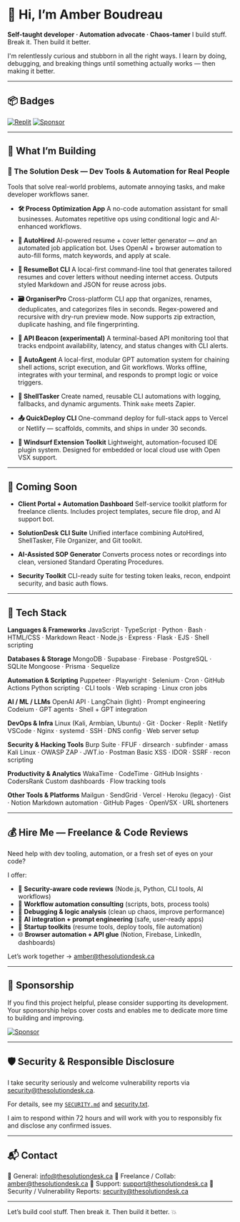 # 👋 Hi, I’m Amber Boudreau

**Self-taught developer · Automation advocate · Chaos-tamer**
I build stuff. Break it. Then build it better.

I'm relentlessly curious and stubborn in all the right ways. I learn by doing, debugging, and breaking things until something actually works — then making it better.

---

## 📦 Badges

[![Replit](https://img.shields.io/badge/Replit-Project-blue?style=flat\&logo=replit)](https://replit.com/@TheSolutionDesk)
[![Sponsor](https://img.shields.io/badge/Sponsor-❤️-red?style=flat\&logo=GitHub)](https://github.com/sponsors/TheSolutionDeskAndCompany)

---

## 🔧 What I’m Building

### 🧩 The Solution Desk — Dev Tools & Automation for Real People

Tools that solve real-world problems, automate annoying tasks, and make developer workflows saner.

* **🛠️ Process Optimization App**
  A no-code automation assistant for small businesses.
  Automates repetitive ops using conditional logic and AI-enhanced workflows.

* **🤖 AutoHired**
  AI-powered resume + cover letter generator — *and* an automated job application bot.
  Uses OpenAI + browser automation to auto-fill forms, match keywords, and apply at scale.

* **🧠 ResumeBot CLI**
  A local-first command-line tool that generates tailored resumes and cover letters without needing internet access.
  Outputs styled Markdown and JSON for reuse across jobs.

* **🗃️ OrganiserPro**
  Cross-platform CLI app that organizes, renames, deduplicates, and categorizes files in seconds.
  Regex-powered and recursive with dry-run preview mode. Now supports zip extraction, duplicate hashing, and file fingerprinting.

* **📡 API Beacon (experimental)**
  A terminal-based API monitoring tool that tracks endpoint availability, latency, and status changes with CLI alerts.

* **🧠 AutoAgent**
  A local-first, modular GPT automation system for chaining shell actions, script execution, and Git workflows.
  Works offline, integrates with your terminal, and responds to prompt logic or voice triggers.

* **🧪 ShellTasker**
  Create named, reusable CLI automations with logging, fallbacks, and dynamic arguments.
  Think `make` meets Zapier.

* **📤 QuickDeploy CLI**
  One-command deploy for full-stack apps to Vercel or Netlify — scaffolds, commits, and ships in under 30 seconds.

* **🧩 Windsurf Extension Toolkit**
  Lightweight, automation-focused IDE plugin system.
  Designed for embedded or local cloud use with Open VSX support.

---

## 🚧 Coming Soon

* **Client Portal + Automation Dashboard**
  Self-service toolkit platform for freelance clients.
  Includes project templates, secure file drop, and AI support bot.

* **SolutionDesk CLI Suite**
  Unified interface combining AutoHired, ShellTasker, File Organizer, and Git toolkit.

* **AI-Assisted SOP Generator**
  Converts process notes or recordings into clean, versioned Standard Operating Procedures.

* **Security Toolkit**
  CLI-ready suite for testing token leaks, recon, endpoint security, and basic auth flows.

---

## 🧠 Tech Stack

**Languages & Frameworks**
JavaScript · TypeScript · Python · Bash · HTML/CSS · Markdown
React · Node.js · Express · Flask · EJS · Shell scripting

**Databases & Storage**
MongoDB · Supabase · Firebase · PostgreSQL · SQLite
Mongoose · Prisma · Sequelize

**Automation & Scripting**
Puppeteer · Playwright · Selenium · Cron · GitHub Actions
Python scripting · CLI tools · Web scraping · Linux cron jobs

**AI / ML / LLMs**
OpenAI API · LangChain (light) · Prompt engineering
Codeium · GPT agents · Shell + GPT integration

**DevOps & Infra**
Linux (Kali, Armbian, Ubuntu) · Git · Docker · Replit · Netlify
VSCode · Nginx · systemd · SSH · DNS config · Web server setup

**Security & Hacking Tools**
Burp Suite · FFUF · dirsearch · subfinder · amass
Kali Linux · OWASP ZAP · JWT.io · Postman
Basic XSS · IDOR · SSRF · recon scripting

**Productivity & Analytics**
WakaTime · CodeTime · GitHub Insights · CodersRank
Custom dashboards · Flow tracking tools

**Other Tools & Platforms**
Mailgun · SendGrid · Vercel · Heroku (legacy) · Gist · Notion
Markdown automation · GitHub Pages · OpenVSX · URL shorteners

---

## 💰 Hire Me — Freelance & Code Reviews

Need help with dev tooling, automation, or a fresh set of eyes on your code?

I offer:

* 🔐 **Security-aware code reviews** (Node.js, Python, CLI tools, AI workflows)
* 🤖 **Workflow automation consulting** (scripts, bots, process tools)
* 🧪 **Debugging & logic analysis** (clean up chaos, improve performance)
* 🧠 **AI integration + prompt engineering** (safe, user-ready apps)
* 🧰 **Startup toolkits** (resume tools, deploy tools, file automation)
* 🌐 **Browser automation + API glue** (Notion, Firebase, LinkedIn, dashboards)

Let’s work together → [amber@thesolutiondesk.ca](mailto:amber@thesolutiondesk.ca)

---

## 💖 Sponsorship

If you find this project helpful, please consider supporting its development.
Your sponsorship helps cover costs and enables me to dedicate more time to building and improving.

[![Sponsor](https://img.shields.io/badge/Sponsor-❤️-red?style=flat\&logo=GitHub)](https://github.com/sponsors/TheSolutionDeskAndCompany)

---

## 🛡 Security & Responsible Disclosure

I take security seriously and welcome vulnerability reports via
[security@thesolutiondesk.ca](mailto:security@thesolutiondesk.ca).

For details, see my [`SECURITY.md`](https://github.com/TheSolutionDeskAndCompany/security-policy) and
[security.txt](https://thesolutiondesk.ca/.well-known/security.txt).

I aim to respond within 72 hours and will work with you to responsibly fix and disclose any confirmed issues.

---

## 📬 Contact

📩 General: [info@thesolutiondesk.ca](mailto:info@thesolutiondesk.ca)
💼 Freelance / Collab: [amber@thesolutiondesk.ca](mailto:amber@thesolutiondesk.ca)
🧰 Support: [support@thesolutiondesk.ca](mailto:support@thesolutiondesk.ca)
🔐 Security / Vulnerability Reports: [security@thesolutiondesk.ca](mailto:security@thesolutiondesk.ca)

---

Let’s build cool stuff.
Then break it.
Then build it better. 💥
